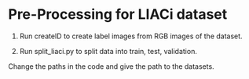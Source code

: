 # Pre-Processing for LIACi dataset

1. Run createID to create label images from RGB images of the dataset. 

2. Run split_liaci.py to split data into train, test, validation. 

Change the paths in the code and give the path to the datasets.